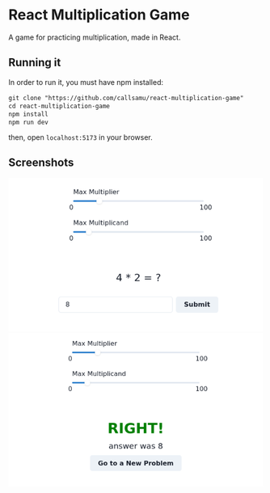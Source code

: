 # React Multiplication Game 

A game for practicing multiplication, made in React.

## Running it
In order to run it, you must have npm installed:
``` shell
git clone "https://github.com/callsamu/react-multiplication-game"
cd react-multiplication-game
npm install
npm run dev
```

then, open `localhost:5173` in your browser.

## Screenshots
![question](./question.png)
![answer](./answer.png)

